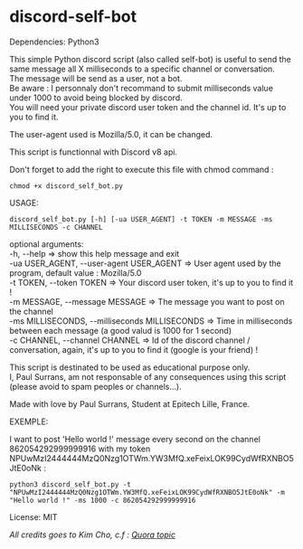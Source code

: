 # discord-self-bot

Dependencies:
    Python3

This simple Python discord script (also called self-bot) is useful to send the same message all X milliseconds to a specific channel or conversation.<br/>
The message will be send as a user, not a bot.<br/>
Be aware : I personnaly don't recommand to submit milliseconds value under 1000 to avoid being blocked by discord.<br/>
You will need your private discord user token and the channel id. It's up to you to find it.<br/>

The user-agent used is Mozilla/5.0, it can be changed.<br/>

This script is functionnal with Discord v8 api.<br/>

Don't forget to add the right to execute this file with chmod command :

```chmod +x discord_self_bot.py```

USAGE:

```discord_self_bot.py [-h] [-ua USER_AGENT] -t TOKEN -m MESSAGE -ms MILLISECONDS -c CHANNEL```

optional arguments:<br/>
  -h,                 --help                      => show this help message and exit<br/>
  -ua   USER_AGENT,   --user-agent USER_AGENT     => User agent used by the program, default value : Mozilla/5.0<br/>
  -t    TOKEN,        --token TOKEN               => Your discord user token, it's up to you to find it !<br/>
  -m    MESSAGE,      --message MESSAGE           => The message you want to post on the channel<br/>
  -ms   MILLISECONDS, --milliseconds MILLISECONDS => Time in milliseconds between each message (a good valud is 1000 for 1 second)<br/>
  -c    CHANNEL,      --channel CHANNEL           => Id of the discord channel / conversation, again, it's up to you to find it (google is your friend) !<br/>

This script is destinated to be used as educational purpose only.<br/>
I, Paul Surrans, am not responsable of any consequences using this script (please avoid to spam peoples or channels...).<br/>

Made with love by Paul Surrans, Student at Epitech Lille, France.<br/>

EXEMPLE:

I want to post 'Hello world !' message every second on the channel 862054292999999916 with my token NPUwMzI2444444MzQ0Nzg1OTWm.YW3MfQ.xeFeixLOK99CydWfRXNBO5JtE0oNk :<br/>

```python3 discord_self_bot.py -t "NPUwMzI2444444MzQ0Nzg1OTWm.YW3MfQ.xeFeixLOK99CydWfRXNBO5JtE0oNk" -m "Hello world !" -ms 1000 -c 862054292999999916```

License: MIT<br/>

*All credits goes to Kim Cho, c.f : [Quora topic](https://www.quora.com/I-want-to-automatically-post-a-message-every-24-hours-on-my-Discord-server-using-my-own-account-not-a-bot-account-Is-this-possible-and-if-so-how)*



